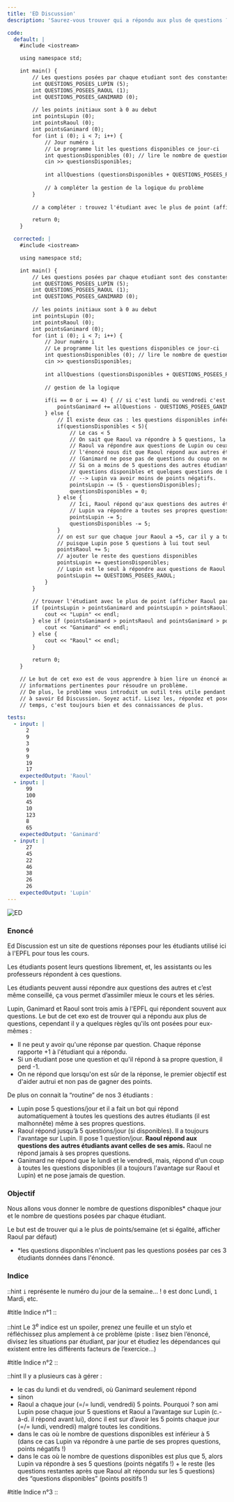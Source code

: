 ```yaml
---
title: 'ED Discussion'
description: 'Saurez-vous trouver qui a répondu aux plus de questions ?'

code:
  default: |
    #include <iostream>

    using namespace std;

    int main() {
        // Les questions posées par chaque etudiant sont des constantes
        int QUESTIONS_POSEES_LUPIN (5);
        int QUESTIONS_POSEES_RAOUL (1);
        int QUESTIONS_POSEES_GANIMARD (0);
        
        // les points initiaux sont à 0 au debut 
        int pointsLupin (0); 
        int pointsRaoul (0);
        int pointsGanimard (0);
        for (int i (0); i < 7; i++) {
            // Jour numéro i
            // Le programme lit les questions disponibles ce jour-ci
            int questionsDisponibles (0); // lire le nombre de questions disponibles ce jour la
            cin >> questionsDisponibles;
        
            int allQuestions (questionsDisponibles + QUESTIONS_POSEES_RAOUL + QUESTIONS_POSEES_GANIMARD + QUESTIONS_POSEES_LUPIN);
            
            // à compléter la gestion de la logique du problème
        }
        
        // a compléter : trouvez l'étudiant avec le plus de point (afficher Raoul par défaut en cas d'égalité)

        return 0;
    }

  corrected: |
    #include <iostream>

    using namespace std;

    int main() {
        // Les questions posées par chaque etudiant sont des constantes
        int QUESTIONS_POSEES_LUPIN (5);
        int QUESTIONS_POSEES_RAOUL (1);
        int QUESTIONS_POSEES_GANIMARD (0);
        
        // les points initiaux sont à 0 au debut 
        int pointsLupin (0); 
        int pointsRaoul (0);
        int pointsGanimard (0);
        for (int i (0); i < 7; i++) {
            // Jour numéro i
            // Le programme lit les questions disponibles ce jour-ci
            int questionsDisponibles (0); // lire le nombre de questions disponibles ce jour la
            cin >> questionsDisponibles;
            
            int allQuestions (questionsDisponibles + QUESTIONS_POSEES_RAOUL + QUESTIONS_POSEES_GANIMARD + QUESTIONS_POSEES_LUPIN);
            
            // gestion de la logique
        
            if(i == 0 or i == 4) { // si c'est lundi ou vendredi c'est Ganimard qui répond à toutes les questions
                pointsGanimard += allQuestions - QUESTIONS_POSEES_GANIMARD;
            } else {
                // Il existe deux cas : les questions disponibles inférieur à 5 et les questions dispo supérieurs ou égale à 5
                if(questionsDisponibles < 5){
                    // Le cas < 5
                    // On sait que Raoul va répondre à 5 questions, la question qui se pose est  :
                    // Raoul va répondre aux questions de Lupin ou ceux des autres étudiants ?
                    // l'énoncé nous dit que Raoul répond aux autres étudiants avant celles de Raoul
                    // (Ganimard ne pose pas de questions du coup on ne le compte pas) 
                    // Si on a moins de 5 questions des autres étudiants, Raoul va répondre à toutes les
                    // questions disponibles et quelques questions de Lupin 
                    // --> Lupin va avoir moins de points négatifs.
                    pointsLupin -= (5 - questionsDisponibles);
                    questionsDisponibles = 0;
                } else {
                    // Ici, Raoul répond qu'aux questions des autres étudiants
                    // Lupin va répondre a toutes ses propres questions
                    pointsLupin -= 5;
                    questionsDisponibles -= 5;
                }
                // on est sur que chaque jour Raoul a +5, car il y a toujours 5 ou plus questions disponibles 
                // puisque Lupin pose 5 questions à lui tout seul
                pointsRaoul += 5;
                // ajouter le reste des questions disponibles
                pointsLupin += questionsDisponibles;
                // Lupin est le seul à répondre aux questions de Raoul si Ganimard ne le fait pas
                pointsLupin += QUESTIONS_POSEES_RAOUL;
            }
        }
        
        // trouver l'étudiant avec le plus de point (afficher Raoul par défaut en cas d'égalité)
        if (pointsLupin > pointsGanimard and pointsLupin > pointsRaoul) {
            cout << "Lupin" << endl;
        } else if (pointsGanimard > pointsRaoul and pointsGanimard > pointsLupin) {
            cout << "Ganimard" << endl;
        } else {
            cout << "Raoul" << endl;
        }
        
        return 0;
    }

    // Le but de cet exo est de vous apprendre à bien lire un énoncé aussi long et extraire toutes les 
    // informations pertinentes pour résoudre un problème.
    // De plus, le problème vous introduit un outil très utile pendant votre ba1 et votre parcours à l'EPFL en général
    // à savoir Ed Discussion. Soyez actif. Lisez les, répondez et posez des questions quand vous avez le  
    // temps, c'est toujours bien et des connaissances de plus.

tests:
  - input: |
      2
      9
      3
      9
      9
      19
      17
    expectedOutput: 'Raoul'
  - input: |
      99
      100
      45
      10
      123
      8
      65
    expectedOutput: 'Ganimard'
  - input: |
      27
      45
      22
      46
      38
      26
      26
    expectedOutput: 'Lupin'
---
```


![ED](/banner/ed.png)

### Enoncé

Ed Discussion est un site de questions réponses pour les étudiants utilisé ici à l'EPFL pour tous les cours.

Les étudiants posent leurs questions librement, et, les assistants ou les professeurs répondent à ces questions.

Les étudiants peuvent aussi répondre aux questions des autres et c’est même conseillé, ça vous permet d’assimiler mieux le cours et les séries.

Lupin, Ganimard et Raoul sont trois amis à l'EPFL qui répondent souvent aux questions. Le but de cet exo est de trouver qui a répondu aux plus de questions, cependant il y a quelques règles qu'ils ont posées pour eux-mêmes :

- Il ne peut y avoir qu'une réponse par question. Chaque réponse rapporte +1 à l'étudiant qui a répondu.
- Si un étudiant pose une question et qu'il répond à sa propre question, il perd -1.
- On ne répond que lorsqu'on est sûr de la réponse, le premier objectif est d'aider autrui et non pas de gagner des points.

De plus on connait la “routine” de nos 3 étudiants :

- Lupin pose 5 questions/jour et il a fait un bot qui répond automatiquement à toutes les questions des autres étudiants (il est malhonnête) même à ses propres questions.
- Raoul répond jusqu’à 5 questions/jour (si disponibles). Il a toujours l'avantage sur Lupin. Il pose 1 question/jour. **Raoul répond aux questions des autres étudiants avant celles de ses amis.** Raoul ne répond jamais à ses propres questions.
- Ganimard ne répond que le lundi et le vendredi, mais, répond d'un coup à toutes les questions disponibles (il a toujours l'avantage sur Raoul et Lupin) et ne pose jamais de question.

### Objectif

Nous allons vous donner le nombre de questions disponibles\* chaque jour et le nombre de questions posées par chaque étudiant.

Le but est de trouver qui a le plus de points/semaine (et si égalité, afficher Raoul par défaut)

- \*les questions disponibles n'incluent pas les questions posées par ces 3 étudiants données dans l'énoncé.

### Indice

::hint
`i` représente le numéro du jour de la semaine… ! `0` est donc Lundi, `1` Mardi, etc.

#title
Indice n°1
::

::hint
Le 3<sup>e</sup> indice est un spoiler, prenez une feuille et un stylo et réfléchissez plus amplement à ce problème (piste : lisez bien l’énoncé, divisez les situations par étudiant, par jour et étudiez les dépendances qui existent entre les différents facteurs de l’exercice…)

#title
Indice n°2
::

::hint
Il y a plusieurs cas à gérer :

- le cas du lundi et du vendredi, où Ganimard seulement répond
- sinon
- Raoul a chaque jour (=/= lundi, vendredi) 5 points. Pourquoi ? son ami Lupin pose chaque jour 5 questions et Raoul a l’avantage sur Lupin (c.-à-d. il répond avant lui), donc il est sur d’avoir les 5 points chaque jour (=/= lundi, vendredi) malgré toutes les conditions.
- dans le cas où le nombre de questions disponibles est inférieur à 5 (dans ce cas Lupin va répondre à une partie de ses propres questions, points négatifs !)
- dans le cas où le nombre de questions disponibles est plus que 5, alors Lupin va répondre à ses 5 questions (points négatifs !) + le reste (les questions restantes après que Raoul ait répondu sur les 5 questions) des “questions disponibles” (points positifs !)

#title
Indice n°3
::
